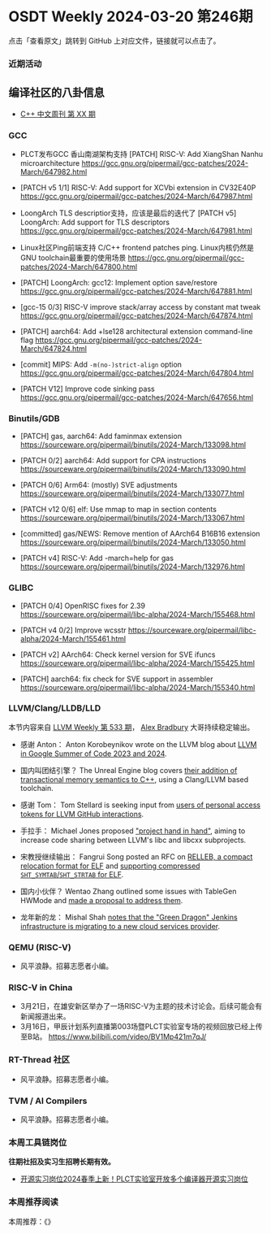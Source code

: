 # OSDT Weekly 2024-03-20 第246期

点击「查看原文」跳转到 GitHub 上对应文件，链接就可以点击了。

### 近期活动

## 编译社区的八卦信息

- [C++ 中文周刊 第 XX 期]()

### GCC

- PLCT发布GCC 香山南湖架构支持
  [PATCH] RISC-V: Add XiangShan Nanhu microarchitecture
  https://gcc.gnu.org/pipermail/gcc-patches/2024-March/647982.html

- [PATCH v5 1/1] RISC-V: Add support for XCVbi extension in CV32E40P
  https://gcc.gnu.org/pipermail/gcc-patches/2024-March/647987.html

- LoongArch TLS descriptior支持，应该是最后的迭代了
  [PATCH v5] LoongArch: Add support for TLS descriptors
  https://gcc.gnu.org/pipermail/gcc-patches/2024-March/647981.html

- Linux社区Ping前端支持 C/C++ frontend patches ping. Linux内核仍然是GNU toolchain最重要的使用场景
  https://gcc.gnu.org/pipermail/gcc-patches/2024-March/647800.html

- [PATCH] LoongArch: gcc12: Implement option save/restore
  https://gcc.gnu.org/pipermail/gcc-patches/2024-March/647881.html

- [gcc-15 0/3] RISC-V improve stack/array access by constant mat tweak
  https://gcc.gnu.org/pipermail/gcc-patches/2024-March/647874.html

- [PATCH] aarch64: Add +lse128 architectural extension command-line flag
  https://gcc.gnu.org/pipermail/gcc-patches/2024-March/647824.html

- [commit] MIPS: Add `-m(no-)strict-align` option
  https://gcc.gnu.org/pipermail/gcc-patches/2024-March/647804.html

- [PATCH V12] Improve code sinking pass
  https://gcc.gnu.org/pipermail/gcc-patches/2024-March/647656.html

### Binutils/GDB

- [PATCH] gas, aarch64: Add faminmax extension
  https://sourceware.org/pipermail/binutils/2024-March/133098.html

- [PATCH 0/2] aarch64: Add support for CPA instructions
  https://sourceware.org/pipermail/binutils/2024-March/133090.html

- [PATCH 0/6] Arm64: (mostly) SVE adjustments
  https://sourceware.org/pipermail/binutils/2024-March/133077.html

- [PATCH v12 0/6] elf: Use mmap to map in section contents
  https://sourceware.org/pipermail/binutils/2024-March/133067.html

- [committed] gas/NEWS: Remove mention of AArch64 B16B16 extension
  https://sourceware.org/pipermail/binutils/2024-March/133050.html

- [PATCH v4] RISC-V: Add -march=help for gas
  https://sourceware.org/pipermail/binutils/2024-March/132976.html

### GLIBC

- [PATCH 0/4] OpenRISC fixes for 2.39
  https://sourceware.org/pipermail/libc-alpha/2024-March/155468.html

- [PATCH v4 0/2] Improve wcsstr
  https://sourceware.org/pipermail/libc-alpha/2024-March/155461.html

- [PATCH v2] AArch64: Check kernel version for SVE ifuncs
  https://sourceware.org/pipermail/libc-alpha/2024-March/155425.html

- [PATCH] aarch64: fix check for SVE support in assembler
  https://sourceware.org/pipermail/libc-alpha/2024-March/155340.html

### LLVM/Clang/LLDB/LLD

本节内容来自 [LLVM Weekly 第 533 期](http://llvmweekly.org/issue/533)，
[Alex Bradbury](https://www.linkedin.com/in/alex-bradbury/) 大哥持续稳定输出。

* 感谢 Anton： Anton Korobeynikov wrote on the LLVM blog about [LLVM in Google Summer of Code 2023 and 2024](https://blog.llvm.org/posts/2024-02-26-gsoc/).

* 国内叫团结引擎？ The Unreal Engine blog covers [their addition of transactional memory semantics to C++](https://www.unrealengine.com/en-US/tech-blog/bringing-verse-transactional-memory-semantics-to-c), using a Clang/LLVM based toolchain.


* 感谢 Tom： Tom Stellard is seeking input from [users of personal access tokens for LLVM GitHub interactions](https://discourse.llvm.org/t/rfc-add-wraps-attribute-for-granular-integer-overflow-handling/77670/1).

* 手拉手： Michael Jones proposed ["project hand in hand"](https://discourse.llvm.org/t/rfc-project-hand-in-hand-llvm-libc-libc-code-sharing/77701/1), aiming to increase code sharing between LLVM's libc and libcxx subprojects.

* 宋教授继续输出： Fangrui Song posted an RFC on [RELLEB, a compact relocation format for ELF](https://discourse.llvm.org/t/rfc-relleb-a-compact-relocation-format-for-elf/77600/1) and [supporting compressed `SHT_SYMTAB`/`SHT_STRTAB` for ELF](https://discourse.llvm.org/t/rfc-compressed-sht-symtab-sht-strtab-for-elf/77608).

* 国内小伙伴？ Wentao Zhang outlined some issues with TableGen HWMode and [made a proposal to address them](https://discourse.llvm.org/t/rfc-fix-tablegen-for-hwmode/77625).

* 龙年新的龙： Mishal Shah [notes that the "Green Dragon" Jenkins infrastructure is migrating to a new cloud services provider](https://discourse.llvm.org/t/green-dragon-infrastructure-update/77605).

### QEMU (RISC-V)

- 风平浪静。招募志愿者小编。

### RISC-V in China

- 3月21日，在雄安新区举办了一场RISC-V为主题的技术讨论会。后续可能会有新闻报道出来。
- 3月16日，甲辰计划系列直播第003场暨PLCT实验室专场的视频回放已经上传至B站。
  https://www.bilibili.com/video/BV1Mp421m7qJ/

### RT-Thread 社区

- 风平浪静。招募志愿者小编。

### TVM / AI Compilers

- 风平浪静。招募志愿者小编。

### 本周工具链岗位

**往期社招及实习生招聘长期有效。**

- [开源实习岗位2024春季上新！PLCT实验室开放多个编译器开源实习岗位](https://mp.weixin.qq.com/s/D-l7hE2S-21NCAZsVqPzMA)

### 本周推荐阅读

本周推荐：《》
